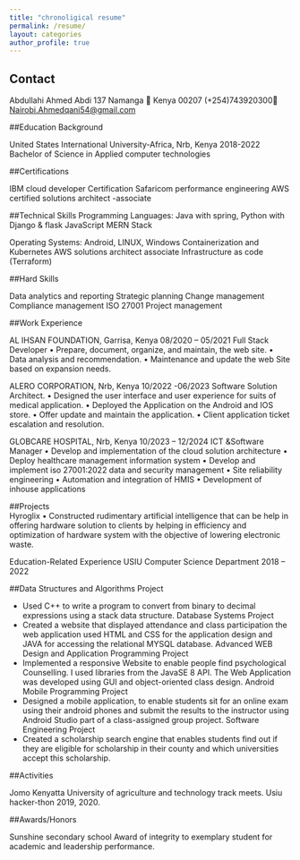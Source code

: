 ```yaml
---
title: "chronoligical resume"
permalink: /resume/
layout: categories
author_profile: true
---
```


## Contact
Abdullahi Ahmed Abdi
137 Namanga  Kenya 00207
(+254)743920300 Nairobi.Ahmedqani54@gmail.com

##Education Background

United States International University-Africa, Nrb, Kenya		              2018-2022
Bachelor of Science in Applied computer technologies

##Certifications

IBM cloud developer Certification
Safaricom performance engineering 
AWS certified solutions architect -associate

##Technical Skills
Programming Languages: Java with spring, 
                                          Python with Django & flask
                                          JavaScript MERN Stack

Operating Systems: Android, LINUX, Windows
Containerization and Kubernetes 
AWS solutions architect associate
Infrastructure as code (Terraform)

##Hard Skills

Data analytics and reporting
Strategic planning
Change management
Compliance management ISO 27001 
Project management

##Work Experience

AL IHSAN FOUNDATION, Garrisa, Kenya		                   08/2020 – 05/2021
Full Stack Developer
•	Prepare, document, organize, and maintain, the web site.
•	Data analysis and recommendation.
•	Maintenance and update the web Site based on expansion needs.




ALERO CORPORATION, Nrb, Kenya                                	           10/2022 -06/2023
Software Solution Architect.
•	Designed the user interface and user experience for suits of medical application.
•	Deployed the Application on the Android and IOS store.
•	Offer update and maintain the application.
•	Client application ticket escalation and resolution.

GLOBCARE HOSPITAL, Nrb, Kenya                                		10/2023 – 12/2024
ICT &Software Manager
•	Develop and implementation of the cloud solution architecture
•	Deploy healthcare management information system
•	Develop and implement iso 27001:2022 data and security management
•	Site reliability engineering 
•	Automation and integration of HMIS
•	Development of inhouse applications 
  
##Projects        
Hyroglix
•	Constructed rudimentary artificial intelligence that can be help in offering hardware solution to clients by helping in efficiency and optimization of hardware system with the objective of lowering electronic waste.


Education-Related Experience
USIU Computer Science Department                                                                              	  2018 – 2022

##Data Structures and Algorithms Project
-	Used C++ to write a program to convert from binary to decimal expressions using a stack data structure.
Database Systems Project
-	Created a website that displayed attendance and class participation the web application used HTML and CSS for the application design and JAVA for accessing the relational MYSQL database.
Advanced WEB Design and Application Programming Project
-	Implemented a responsive Website to enable people find psychological Counselling. I used libraries from the JavaSE 8 API. The Web Application was developed using GUI and object-oriented class design.
Android Mobile Programming Project
-	Designed a mobile application, to enable students sit for an online exam using their android phones and submit the results to the instructor using Android Studio part of a class-assigned group project. 
Software Engineering Project
-	Created a scholarship search engine that enables students find out if they are eligible for scholarship in their county and which universities accept this scholarship.


##Activities

Jomo Kenyatta University of agriculture and technology track meets.
Usiu hacker-thon 2019, 2020.

##Awards/Honors

Sunshine secondary school Award of integrity to exemplary student for academic and leadership performance.

